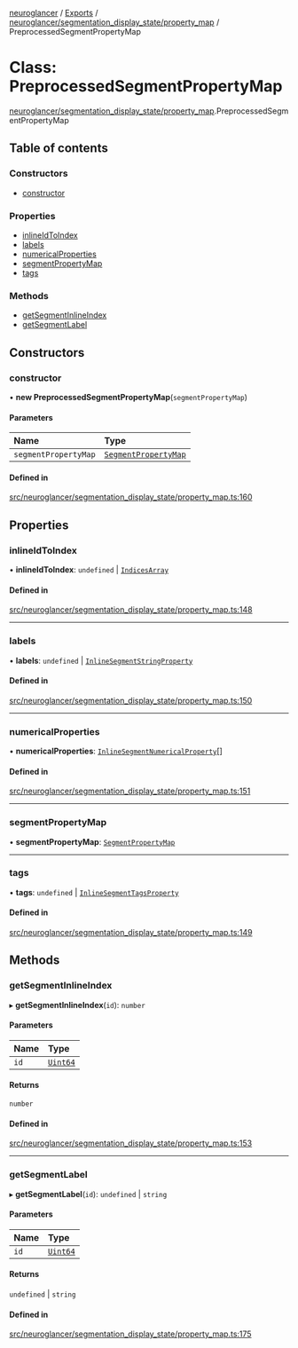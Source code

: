 [neuroglancer](../README.md) / [Exports](../modules.md) / [neuroglancer/segmentation\_display\_state/property\_map](../modules/neuroglancer_segmentation_display_state_property_map.md) / PreprocessedSegmentPropertyMap

# Class: PreprocessedSegmentPropertyMap

[neuroglancer/segmentation_display_state/property_map](../modules/neuroglancer_segmentation_display_state_property_map.md).PreprocessedSegmentPropertyMap

## Table of contents

### Constructors

- [constructor](neuroglancer_segmentation_display_state_property_map.PreprocessedSegmentPropertyMap.md#constructor)

### Properties

- [inlineIdToIndex](neuroglancer_segmentation_display_state_property_map.PreprocessedSegmentPropertyMap.md#inlineidtoindex)
- [labels](neuroglancer_segmentation_display_state_property_map.PreprocessedSegmentPropertyMap.md#labels)
- [numericalProperties](neuroglancer_segmentation_display_state_property_map.PreprocessedSegmentPropertyMap.md#numericalproperties)
- [segmentPropertyMap](neuroglancer_segmentation_display_state_property_map.PreprocessedSegmentPropertyMap.md#segmentpropertymap)
- [tags](neuroglancer_segmentation_display_state_property_map.PreprocessedSegmentPropertyMap.md#tags)

### Methods

- [getSegmentInlineIndex](neuroglancer_segmentation_display_state_property_map.PreprocessedSegmentPropertyMap.md#getsegmentinlineindex)
- [getSegmentLabel](neuroglancer_segmentation_display_state_property_map.PreprocessedSegmentPropertyMap.md#getsegmentlabel)

## Constructors

### constructor

• **new PreprocessedSegmentPropertyMap**(`segmentPropertyMap`)

#### Parameters

| Name | Type |
| :------ | :------ |
| `segmentPropertyMap` | [`SegmentPropertyMap`](neuroglancer_segmentation_display_state_property_map.SegmentPropertyMap.md) |

#### Defined in

[src/neuroglancer/segmentation_display_state/property_map.ts:160](https://github.com/ActiveBrainAtlas2/neuroglancer/blob/034b457d/src/neuroglancer/segmentation_display_state/property_map.ts#L160)

## Properties

### inlineIdToIndex

• **inlineIdToIndex**: `undefined` \| [`IndicesArray`](../modules/neuroglancer_segmentation_display_state_property_map.md#indicesarray)

#### Defined in

[src/neuroglancer/segmentation_display_state/property_map.ts:148](https://github.com/ActiveBrainAtlas2/neuroglancer/blob/034b457d/src/neuroglancer/segmentation_display_state/property_map.ts#L148)

___

### labels

• **labels**: `undefined` \| [`InlineSegmentStringProperty`](../interfaces/neuroglancer_segmentation_display_state_property_map.InlineSegmentStringProperty.md)

#### Defined in

[src/neuroglancer/segmentation_display_state/property_map.ts:150](https://github.com/ActiveBrainAtlas2/neuroglancer/blob/034b457d/src/neuroglancer/segmentation_display_state/property_map.ts#L150)

___

### numericalProperties

• **numericalProperties**: [`InlineSegmentNumericalProperty`](../interfaces/neuroglancer_segmentation_display_state_property_map.InlineSegmentNumericalProperty.md)[]

#### Defined in

[src/neuroglancer/segmentation_display_state/property_map.ts:151](https://github.com/ActiveBrainAtlas2/neuroglancer/blob/034b457d/src/neuroglancer/segmentation_display_state/property_map.ts#L151)

___

### segmentPropertyMap

• **segmentPropertyMap**: [`SegmentPropertyMap`](neuroglancer_segmentation_display_state_property_map.SegmentPropertyMap.md)

___

### tags

• **tags**: `undefined` \| [`InlineSegmentTagsProperty`](../interfaces/neuroglancer_segmentation_display_state_property_map.InlineSegmentTagsProperty.md)

#### Defined in

[src/neuroglancer/segmentation_display_state/property_map.ts:149](https://github.com/ActiveBrainAtlas2/neuroglancer/blob/034b457d/src/neuroglancer/segmentation_display_state/property_map.ts#L149)

## Methods

### getSegmentInlineIndex

▸ **getSegmentInlineIndex**(`id`): `number`

#### Parameters

| Name | Type |
| :------ | :------ |
| `id` | [`Uint64`](neuroglancer_util_uint64.Uint64.md) |

#### Returns

`number`

#### Defined in

[src/neuroglancer/segmentation_display_state/property_map.ts:153](https://github.com/ActiveBrainAtlas2/neuroglancer/blob/034b457d/src/neuroglancer/segmentation_display_state/property_map.ts#L153)

___

### getSegmentLabel

▸ **getSegmentLabel**(`id`): `undefined` \| `string`

#### Parameters

| Name | Type |
| :------ | :------ |
| `id` | [`Uint64`](neuroglancer_util_uint64.Uint64.md) |

#### Returns

`undefined` \| `string`

#### Defined in

[src/neuroglancer/segmentation_display_state/property_map.ts:175](https://github.com/ActiveBrainAtlas2/neuroglancer/blob/034b457d/src/neuroglancer/segmentation_display_state/property_map.ts#L175)

